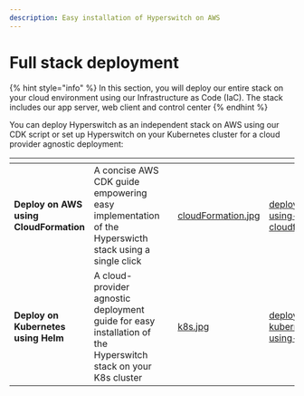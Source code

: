```yaml
---
description: Easy installation of Hyperswitch on AWS
---
```


# Full stack deployment

{% hint style="info" %}
In this section, you will deploy our entire stack on your cloud environment using our Infrastructure as Code (IaC). The stack includes our app server, web client and control center
{% endhint %}

You can deploy Hyperswitch as an independent stack on AWS using our CDK script or set up Hyperswitch on your Kubernetes cluster for a cloud provider agnostic deployment:&#x20;

<table data-card-size="large" data-view="cards" data-full-width="false"><thead><tr><th></th><th></th><th></th><th data-hidden data-card-cover data-type="files"></th><th data-hidden data-card-target data-type="content-ref"></th></tr></thead><tbody><tr><td><strong>Deploy on AWS using CloudFormation</strong></td><td>A concise AWS CDK guide empowering easy implementation of the Hyperswicth stack using a single click</td><td></td><td><a href="../../../.gitbook/assets/cloudFormation.jpg">cloudFormation.jpg</a></td><td><a href="deploy-on-aws-using-cloudformation.md">deploy-on-aws-using-cloudformation.md</a></td></tr><tr><td><strong>Deploy on Kubernetes using Helm</strong></td><td>A cloud-provider agnostic deployment guide for easy installation of the Hyperswitch stack on your K8s cluster</td><td></td><td><a href="../../../.gitbook/assets/k8s.jpg">k8s.jpg</a></td><td><a href="deploy-on-kubernetes-using-helm.md">deploy-on-kubernetes-using-helm.md</a></td></tr></tbody></table>
